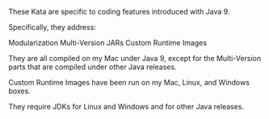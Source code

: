 These Kata are specific to coding features introduced with Java 9.

Specifically, they address:

Modularization
Multi-Version JARs
Custom Runtime Images

They are all compiled on my Mac under Java 9,
except for the Multi-Version parts that are compiled under other Java releases.

Custom Runtime Images have been run on my Mac, Linux, and Windows boxes.

They require JDKs for Linux and Windows and for other Java releases.
